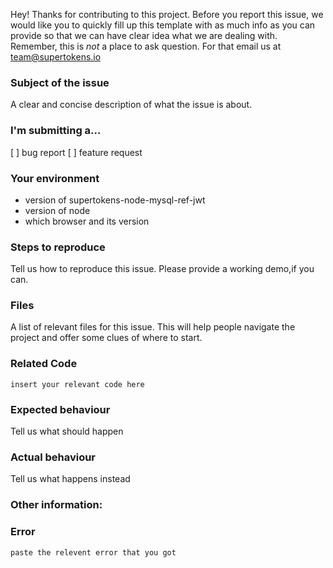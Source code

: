 Hey! Thanks for contributing to this project. Before you report this issue, we would like you to quickly fill up this template
with as much info as you can provide so that we can have clear idea what we are dealing with. Remember, this is _not_ a place 
to ask question. For that email us at team@supertokens.io

### Subject of the issue
A clear and concise description of what the issue is about.

### I'm submitting a...
[ ] bug report   [ ] feature request

### Your environment
* version of supertokens-node-mysql-ref-jwt
* version of node
* which browser and its version

### Steps to reproduce
Tell us how to reproduce this issue. Please provide a working demo,if you can.

### Files
A list of relevant files for this issue. This will help people navigate the project and offer some clues of where to start.

### Related Code
``insert your relevant code here``

### Expected behaviour
Tell us what should happen

### Actual behaviour
Tell us what happens instead

### Other information:
### Error
``paste the relevent error that you got``
